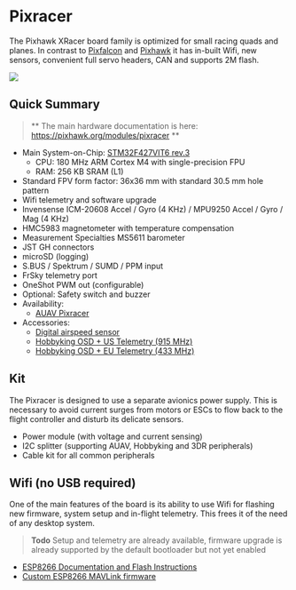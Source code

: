 # Pixracer

The Pixhawk XRacer board family is optimized for small racing quads and planes. In contrast to [Pixfalcon](hardware-pixfalcon.md) and [Pixhawk](hardware-pixhawk.md) it has in-built Wifi, new sensors, convenient full servo headers, CAN and supports 2M flash.

![](images/hardware/hardware-pixracer.jpg)

## Quick Summary

> ** The main hardware documentation is here: https://pixhawk.org/modules/pixracer **

  * Main System-on-Chip: [STM32F427VIT6 rev.3](http://www.st.com/web/en/catalog/mmc/FM141/SC1169/SS1577/LN1789)
    * CPU: 180 MHz ARM Cortex M4 with single-precision FPU
    * RAM: 256 KB SRAM (L1)
  * Standard FPV form factor: 36x36 mm with standard 30.5 mm hole pattern
  * Wifi telemetry and software upgrade
  * Invensense ICM-20608 Accel / Gyro (4 KHz) / MPU9250 Accel / Gyro / Mag (4 KHz)
  * HMC5983 magnetometer with temperature compensation
  * Measurement Specialties MS5611 barometer
  * JST GH connectors
  * microSD (logging)
  * S.BUS / Spektrum / SUMD / PPM input
  * FrSky telemetry port
  * OneShot PWM out (configurable)
  * Optional: Safety switch and buzzer
  * Availability:
    * [AUAV Pixracer](http://www.auav.co/product-p/xr-v1.htm)
  * Accessories:
    * [Digital airspeed sensor](http://www.hobbyking.com/hobbyking/store/__62752__HKPilot_32_Digital_Air_Speed_Sensor_And_Pitot_Tube_Set.html)
    * [Hobbyking OSD + US Telemetry (915 MHz)](http://www.hobbyking.com/hobbyking/store/__74651__Micro_HKPilot_Telemetry_Radio_Module_with_On_Screen_Display_OSD_unit_915MHz_.html)
    * [Hobbyking OSD + EU Telemetry (433 MHz)](http://www.hobbyking.com/hobbyking/store/__74650__Micro_HKPilot_Telemetry_Radio_Module_with_On_Screen_Display_OSD_unit_433MHz_.html)


## Kit

The Pixracer is designed to use a separate avionics power supply. This is necessary to avoid current surges from motors or ESCs to flow back to the flight controller and disturb its delicate sensors.

  * Power module (with voltage and current sensing)
  * I2C splitter (supporting AUAV, Hobbyking and 3DR peripherals)
  * Cable kit for all common peripherals

## Wifi (no USB required)

One of the main features of the board is its ability to use Wifi for flashing new firmware, system setup and in-flight telemetry. This frees it of the need of any desktop system.

> **Todo** Setup and telemetry are already available, firmware upgrade is already supported by the default bootloader but not yet enabled


* [ESP8266 Documentation and Flash Instructions](https://pixhawk.org/peripherals/8266)
* [Custom ESP8266 MAVLink firmware](https://github.com/dogmaphobic/mavesp8266)
